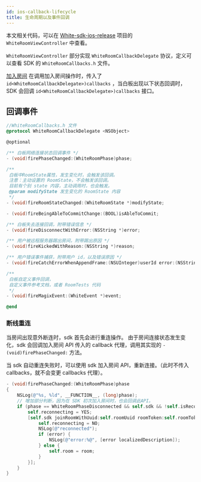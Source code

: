```yaml
---
id: ios-callback-lifecycle
title: 生命周期以及事件回调
---
```


本文相关代码，可以在 [White-sdk-ios-release](https://github.com/duty-os/white-sdk-ios-release/tree/v2.x) 项目的 `WhiteRoomViewController` 中查看。

`WhiteRoomViewController` 部分实现 `WhiteRoomCallbackDelegate` 协议，定义可以查看 SDK 的 `WhiteRoomCallbacks.h` 文件。 

[加入房间](./join-room.md) 在调用加入房间操作时，传入了 `id<WhiteRoomCallbackDelegate>)callbacks` ，当白板出现以下状态回调时，SDK 会回调 `id<WhiteRoomCallbackDelegate>)callbacks` 接口。

## 回调事件

```Objective-C
//WhiteRoomCallbacks.h 文件
@protocol WhiteRoomCallbackDelegate <NSObject>

@optional

/** 白板网络连接状态回调事件 */
- (void)firePhaseChanged:(WhiteRoomPhase)phase;

/**
 白板中RoomState属性，发生变化时，会触发该回调。
 注意：主动设置的 RoomState，不会触发该回调。
 目前有个别 state 内容，主动调用时，也会触发。
 @param modifyState 发生变化的 RoomState 内容
 */
- (void)fireRoomStateChanged:(WhiteRoomState *)modifyState;

- (void)fireBeingAbleToCommitChange:(BOOL)isAbleToCommit;

/** 白板失去连接回调，附带错误信息 */
- (void)fireDisconnectWithError:(NSString *)error;

/** 用户被远程服务器踢出房间，附带踢出原因 */
- (void)fireKickedWithReason:(NSString *)reason;

/** 用户错误事件捕获，附带用户 id，以及错误原因 */
- (void)fireCatchErrorWhenAppendFrame:(NSUInteger)userId error:(NSString *)error;

/**
 白板自定义事件回调，
 自定义事件参考文档，或者 RoomTests 代码
 */
- (void)fireMagixEvent:(WhiteEvent *)event;

@end

```

### 断线重连

当房间出现意外断连时，sdk 首先会进行重连操作。
由于房间连接状态发生变化，sdk 会回调加入房间 API 传入的 callback 代理，调用其实现的 `- (void)firePhaseChanged:` 方法。

当 sdk 自动重连失败时，可以使用 sdk 加入房间 API，重新连接。（此时不传入 callbacks，就不会变更 callbacks 代理）。

```Objective-C
- (void)firePhaseChanged:(WhiteRoomPhase)phase
{
    NSLog(@"%s, %ld", __FUNCTION__, (long)phase);
    // 增加部分判断，因为在 SDK 初次加入房间时，也会回调此API。
    if (phase == WhiteRoomPhaseDisconnected && self.sdk && !self.isReconnecting) {
        self.reconnecting = YES;
        [self.sdk joinRoomWithUuid:self.roomUuid roomToken:self.roomToken completionHandler:^(BOOL success, WhiteRoom *room, NSError *error) {
            self.reconnecting = NO;
            NSLog(@"reconnected");
            if (error) {
                NSLog(@"error:%@", [error localizedDescription]);
            } else {
                self.room = room;
            }
        }];
    }
}
```